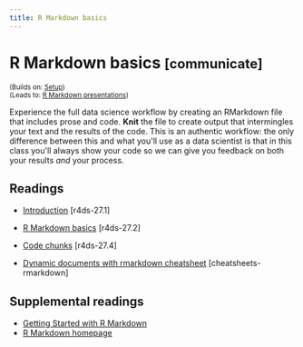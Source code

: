 ```yaml
---
title: R Markdown basics
---
```


<!-- Generated automatically from rmarkdown-basics.yml. Do not edit by hand -->

# R Markdown basics <small class='communicate'>[communicate]</small>
<small>(Builds on: [Setup](setup.md))</small>  
<small>(Leads to: [R Markdown presentations](rmarkdown-formats.md))</small>

Experience the full data science workflow by creating an RMarkdown file that
includes prose and code. __Knit__ the file to create output that intermingles
your text and the results of the code. This is an authentic workflow: the only
difference between this and what you'll use as a data scientist is that in
this class you'll always show your code so we can give you feedback on both
your results _and_ your process.

## Readings

  * [Introduction](http://r4ds.had.co.nz/r-markdown.html#introduction-18) [r4ds-27.1]

  * [R Markdown basics](http://r4ds.had.co.nz/r-markdown.html#r-markdown-basics) [r4ds-27.2]

  * [Code chunks](http://r4ds.had.co.nz/r-markdown.html#code-chunks) [r4ds-27.4]

  * [Dynamic documents with rmarkdown cheatsheet](https://github.com/rstudio/cheatsheets/blob/master/rmarkdown.pdf) [cheatsheets-rmarkdown]


## Supplemental readings

* [Getting Started with R Markdown](supplements.html#grolemund-rmarkdown)
* [R Markdown homepage](supplements.html#rmarkdown)

